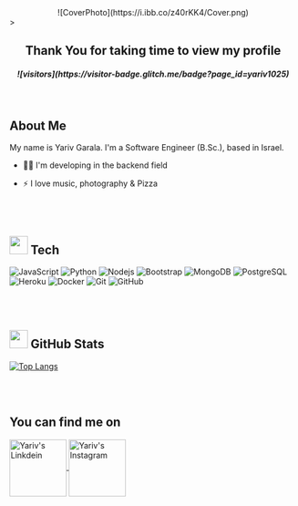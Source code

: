 <!--
**yariv1025/yariv1025** is a ✨ _special_ ✨ repository because its `README.md` (this file) appears on your GitHub profile.


Here are some ideas to get you started:

- 👨‍💻 I’m currently working on ...
- 💪🏼 Future Goals: Learn more technologies
- 📚 Learning everything about ... technologies
- 🌱 I’m currently learning ...
- 👯 I’m looking to collaborate on ...
- 🤔 I’m looking for help with ...
- 💬 Ask me about ...
- 📫 How to reach me: ...
- 😄 Pronouns: ...
- ⚡ Fun fact: ...
- 😉
- 🔭

https://algoritmim.co.il/tool-box/turn-your-github-into-your-calling-card/
https://github.com/coderjojo/creative-profile-readme
https://metrics.lecoq.io/
https://towardsdatascience.com/a-free-tool-to-take-your-github-profile-to-the-next-level-dd877a304d74
-->


<div align="center">![CoverPhoto](https://i.ibb.co/z40rKK4/Cover.png)</div>>

<!-- <h1 align="center"> Hi there <img src = "https://raw.githubusercontent.com/MartinHeinz/MartinHeinz/master/wave.gif" width = 50px>  I'm Yariv</h1> -->


<div align="center"size='20px'><h2> Thank You for taking time to view my profile</h2></div>


<h5 align="center">![visitors](https://visitor-badge.glitch.me/badge?page_id=yariv1025)</h5>

<br>

<h2> About Me </h2>
My name is Yariv Garala. I'm a Software Engineer (B.Sc.), based in Israel.

- 👨‍💻 I'm developing in the backend field 

- ⚡ I love music, photography & Pizza

<br> <br> 

<h2><img src = "https://media2.giphy.com/media/QssGEmpkyEOhBCb7e1/giphy.gif?cid=ecf05e47a0n3gi1bfqntqmob8g9aid1oyj2wr3ds3mg700bl&rid=giphy.gif" width = 32px> Tech </h2>

![JavaScript](https://img.shields.io/badge/-JavaScript-black?style=flat-square&logo=javascript)
![Python](https://img.shields.io/badge/-Python-black?style=flat-square&logo=Python)
![Nodejs](https://img.shields.io/badge/-Nodejs-black?style=flat-square&logo=Node.js)
![Bootstrap](https://img.shields.io/badge/-Bootstrap-563D7C?style=flat-square&logo=bootstrap)
![MongoDB](https://img.shields.io/badge/-MongoDB-black?style=flat-square&logo=mongodb)
![PostgreSQL](https://img.shields.io/badge/-PostgreSQL-336791?style=flat-square&logo=postgresql)
![Heroku](https://img.shields.io/badge/-Heroku-430098?style=flat-square&logo=heroku)
![Docker](https://img.shields.io/badge/-Docker-black?style=flat-square&logo=docker)
![Git](https://img.shields.io/badge/-Git-black?style=flat-square&logo=git)
![GitHub](https://img.shields.io/badge/-GitHub-181717?style=flat-square&logo=github)


<br> <br> 

<h2><img src='https://media1.giphy.com/media/du3J3cXyzhj75IOgvA/giphy.gif?cid=ecf05e47x2g034i9pzwtzzsd3xgg2w9nr94t4tflbbgo3008&rid=giphy.gif' width='32px'> GitHub Stats </h2>

[comment]: <> (![Metrics]&#40;https://metrics.lecoq.io/yariv1025?template=terminal&base.activity=0&base.repositories=0&base.metadata=0&languages=1&languages.limit=8&languages.colors=github&languages.threshold=0%25&config.timezone=Asia%2FJerusalem&#41;)

[![Top Langs](https://github-readme-stats.vercel.app/api/top-langs/?username=yariv1025&layout=compact)](https://github.com/anuraghazra/github-readme-stats)

[comment]: <> ([![Anurag's GitHub stats]&#40;https://github-readme-stats.vercel.app/api?username=yariv1025&#41;]&#40;https://github.com/anuraghazra/github-readme-stats&#41;)

<br> <br> 
<h2> You can find me on </h2>

<p>
<a href="https://www.linkedin.com/in/yarivga" rel="nofollow">
<img align="center" alt="Yariv's Linkdein" width="100px" src="https://camo.githubusercontent.com/6d6c8ca33e22a3be792706bf658adc4cf2fd996c018ec7b7446266db02b7de17/68747470733a2f2f696d672e736869656c64732e696f2f62616467652f4c696e6b6564696e2d3041363643323f7374796c653d666f722d7468652d6261646765266c6f676f3d4c696e6b6564696e266c6f676f436f6c6f723d7768697465" data-canonical-src="https://img.shields.io/badge/Linkedin-0A66C2?style=for-the-badge&amp;logo=Linkedin&amp;logoColor=white" style="max-width:100%;">
</a>


<a href="https://www.instagram.com/yariv1052/" rel="nofollow">
<img align="center" alt="Yariv's Instagram" width="100px" src="https://camo.githubusercontent.com/b3d4671768bd0f9b6c8f410a25a96e0c5a4d135208d8910461e986f97e7985ab/68747470733a2f2f696d672e736869656c64732e696f2f62616467652f496e7374616772616d2d4534343035463f7374796c653d666f722d7468652d6261646765266c6f676f3d696e7374616772616d266c6f676f436f6c6f723d7768697465" data-canonical-src="https://img.shields.io/badge/Instagram-E4405F?style=for-the-badge&amp;logo=instagram&amp;logoColor=white" style="max-width:100%;">
</a>
</p>
